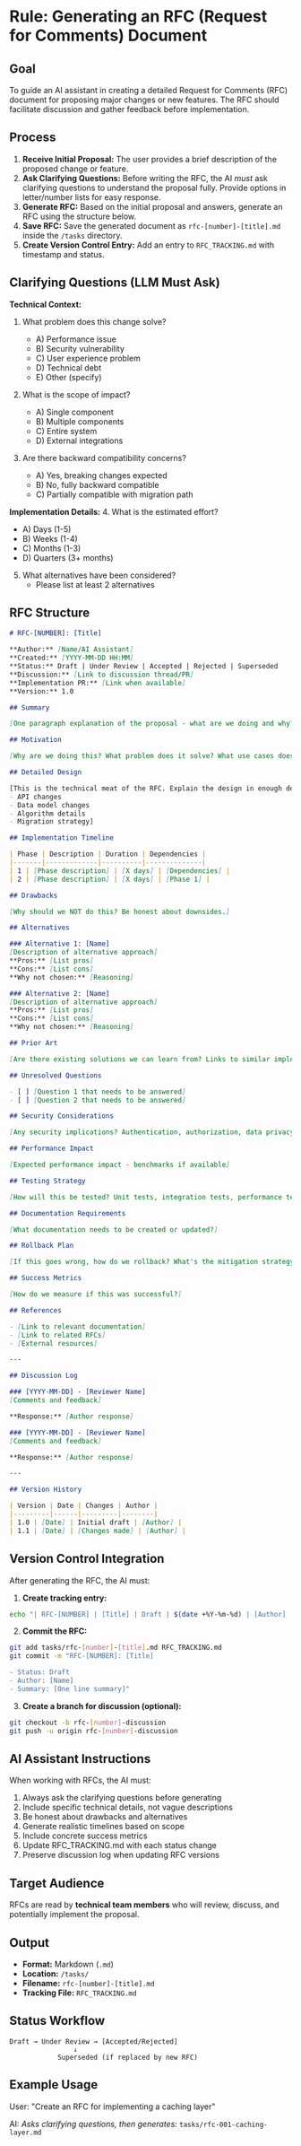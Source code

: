 # Rule: Generating an RFC (Request for Comments) Document

## Goal

To guide an AI assistant in creating a detailed Request for Comments (RFC) document for proposing major changes or new features. The RFC should facilitate discussion and gather feedback before implementation.

## Process

1. **Receive Initial Proposal:** The user provides a brief description of the proposed change or feature.
2. **Ask Clarifying Questions:** Before writing the RFC, the AI *must* ask clarifying questions to understand the proposal fully. Provide options in letter/number lists for easy response.
3. **Generate RFC:** Based on the initial proposal and answers, generate an RFC using the structure below.
4. **Save RFC:** Save the generated document as `rfc-[number]-[title].md` inside the `/tasks` directory.
5. **Create Version Control Entry:** Add an entry to `RFC_TRACKING.md` with timestamp and status.

## Clarifying Questions (LLM Must Ask)

**Technical Context:**
1. What problem does this change solve?
   - A) Performance issue
   - B) Security vulnerability
   - C) User experience problem
   - D) Technical debt
   - E) Other (specify)

2. What is the scope of impact?
   - A) Single component
   - B) Multiple components
   - C) Entire system
   - D) External integrations

3. Are there backward compatibility concerns?
   - A) Yes, breaking changes expected
   - B) No, fully backward compatible
   - C) Partially compatible with migration path

**Implementation Details:**
4. What is the estimated effort?
   - A) Days (1-5)
   - B) Weeks (1-4)
   - C) Months (1-3)
   - D) Quarters (3+ months)

5. What alternatives have been considered?
   - Please list at least 2 alternatives

## RFC Structure

```markdown
# RFC-[NUMBER]: [Title]

**Author:** [Name/AI Assistant]
**Created:** [YYYY-MM-DD HH:MM]
**Status:** Draft | Under Review | Accepted | Rejected | Superseded
**Discussion:** [Link to discussion thread/PR]
**Implementation PR:** [Link when available]
**Version:** 1.0

## Summary

[One paragraph explanation of the proposal - what are we doing and why?]

## Motivation

[Why are we doing this? What problem does it solve? What use cases does it support?]

## Detailed Design

[This is the technical meat of the RFC. Explain the design in enough detail for someone familiar with the codebase to understand and implement. Include:
- API changes
- Data model changes
- Algorithm details
- Migration strategy]

## Implementation Timeline

| Phase | Description | Duration | Dependencies |
|-------|-------------|----------|--------------|
| 1 | [Phase description] | [X days] | [Dependencies] |
| 2 | [Phase description] | [X days] | [Phase 1] |

## Drawbacks

[Why should we NOT do this? Be honest about downsides.]

## Alternatives

### Alternative 1: [Name]
[Description of alternative approach]
**Pros:** [List pros]
**Cons:** [List cons]
**Why not chosen:** [Reasoning]

### Alternative 2: [Name]
[Description of alternative approach]
**Pros:** [List pros]
**Cons:** [List cons]
**Why not chosen:** [Reasoning]

## Prior Art

[Are there existing solutions we can learn from? Links to similar implementations.]

## Unresolved Questions

- [ ] [Question 1 that needs to be answered]
- [ ] [Question 2 that needs to be answered]

## Security Considerations

[Any security implications? Authentication, authorization, data privacy concerns?]

## Performance Impact

[Expected performance impact - benchmarks if available]

## Testing Strategy

[How will this be tested? Unit tests, integration tests, performance tests?]

## Documentation Requirements

[What documentation needs to be created or updated?]

## Rollback Plan

[If this goes wrong, how do we rollback? What's the mitigation strategy?]

## Success Metrics

[How do we measure if this was successful?]

## References

- [Link to relevant documentation]
- [Link to related RFCs]
- [External resources]

---

## Discussion Log

### [YYYY-MM-DD] - [Reviewer Name]
[Comments and feedback]

**Response:** [Author response]

### [YYYY-MM-DD] - [Reviewer Name]
[Comments and feedback]

**Response:** [Author response]

---

## Version History

| Version | Date | Changes | Author |
|---------|------|---------|--------|
| 1.0 | [Date] | Initial draft | [Author] |
| 1.1 | [Date] | [Changes made] | [Author] |
```

## Version Control Integration

After generating the RFC, the AI must:

1. **Create tracking entry:**
```bash
echo "| RFC-[NUMBER] | [Title] | Draft | $(date +%Y-%m-%d) | [Author] |" >> RFC_TRACKING.md
```

2. **Commit the RFC:**
```bash
git add tasks/rfc-[number]-[title].md RFC_TRACKING.md
git commit -m "RFC-[NUMBER]: [Title]

- Status: Draft
- Author: [Name]
- Summary: [One line summary]"
```

3. **Create a branch for discussion (optional):**
```bash
git checkout -b rfc-[number]-discussion
git push -u origin rfc-[number]-discussion
```

## AI Assistant Instructions

When working with RFCs, the AI must:

1. Always ask the clarifying questions before generating
2. Include specific technical details, not vague descriptions
3. Be honest about drawbacks and alternatives
4. Generate realistic timelines based on scope
5. Include concrete success metrics
6. Update RFC_TRACKING.md with each status change
7. Preserve discussion log when updating RFC versions

## Target Audience

RFCs are read by **technical team members** who will review, discuss, and potentially implement the proposal.

## Output

- **Format:** Markdown (`.md`)
- **Location:** `/tasks/`
- **Filename:** `rfc-[number]-[title].md`
- **Tracking File:** `RFC_TRACKING.md`

## Status Workflow

```
Draft → Under Review → [Accepted/Rejected]
                ↓
            Superseded (if replaced by new RFC)
```

## Example Usage

User: "Create an RFC for implementing a caching layer"

AI: *Asks clarifying questions, then generates:*
`tasks/rfc-001-caching-layer.md`